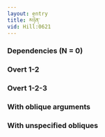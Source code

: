 ```yaml
---
layout: entry
title: མཉེན་
vid: Hill:0621
---
```

### Dependencies (N = 0)


### Overt 1-2


### Overt 1-2-3


### With oblique arguments


### With unspecified obliques
